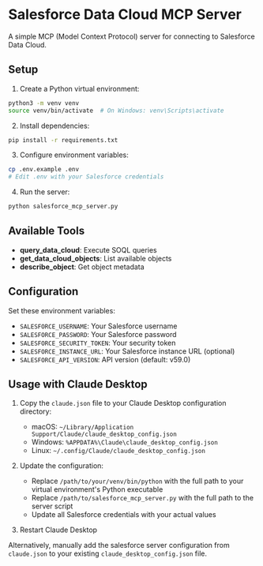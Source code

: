 # Salesforce Data Cloud MCP Server

A simple MCP (Model Context Protocol) server for connecting to Salesforce Data Cloud.

## Setup

1. Create a Python virtual environment:
```bash
python3 -m venv venv
source venv/bin/activate  # On Windows: venv\Scripts\activate
```

2. Install dependencies:
```bash
pip install -r requirements.txt
```

3. Configure environment variables:
```bash
cp .env.example .env
# Edit .env with your Salesforce credentials
```

4. Run the server:
```bash
python salesforce_mcp_server.py
```

## Available Tools

- **query_data_cloud**: Execute SOQL queries
- **get_data_cloud_objects**: List available objects
- **describe_object**: Get object metadata

## Configuration

Set these environment variables:
- `SALESFORCE_USERNAME`: Your Salesforce username
- `SALESFORCE_PASSWORD`: Your Salesforce password
- `SALESFORCE_SECURITY_TOKEN`: Your security token
- `SALESFORCE_INSTANCE_URL`: Your Salesforce instance URL (optional)
- `SALESFORCE_API_VERSION`: API version (default: v59.0)

## Usage with Claude Desktop

1. Copy the `claude.json` file to your Claude Desktop configuration directory:
   - macOS: `~/Library/Application Support/Claude/claude_desktop_config.json`
   - Windows: `%APPDATA%\Claude\claude_desktop_config.json`
   - Linux: `~/.config/Claude/claude_desktop_config.json`

2. Update the configuration:
   - Replace `/path/to/your/venv/bin/python` with the full path to your virtual environment's Python executable
   - Replace `/path/to/salesforce_mcp_server.py` with the full path to the server script
   - Update all Salesforce credentials with your actual values

3. Restart Claude Desktop

Alternatively, manually add the salesforce server configuration from `claude.json` to your existing `claude_desktop_config.json` file.